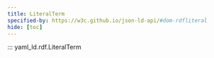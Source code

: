 ```yaml
---
title: LiteralTerm
specified-by: https://w3c.github.io/json-ld-api/#dom-rdfliteral
hide: [toc]
---
```


::: yaml_ld.rdf.LiteralTerm
